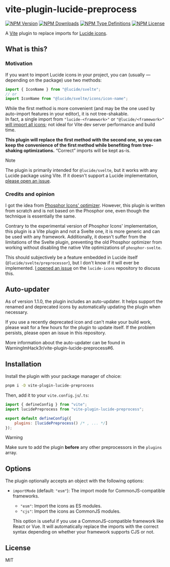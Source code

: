 # vite-plugin-lucide-preprocess

[![NPM Version](https://img.shields.io/npm/v/vite-plugin-lucide-preprocess)](https://www.npmjs.com/package/vite-plugin-lucide-preprocess?activeTab=versions)
[![NPM Downloads](https://img.shields.io/npm/dw/vite-plugin-lucide-preprocess)](https://www.npmjs.com/package/vite-plugin-lucide-preprocess)
[![NPM Type Definitions](https://img.shields.io/npm/types/vite-plugin-lucide-preprocess)](https://www.npmjs.com/package/vite-plugin-lucide-preprocess)
[![NPM License](https://img.shields.io/npm/l/vite-plugin-lucide-preprocess)](LICENSE)

A [Vite](https://vite.dev) plugin to replace imports for [Lucide icons](https://lucide.dev).

## What is this?

### Motivation

If you want to import Lucide icons in your project, you can (usually — depending on
the package) use two methods:

```js
import { IconName } from "@lucide/svelte";
// or
import IconName from "@lucide/svelte/icons/icon-name";
```

While the first method is more convenient (and may be the one used by auto-import features in your editor),
it is not tree-shakable.  
In fact, a single import from `"lucide-<framework>"` or `"@lucide/<framework>"`
[will import all icons](https://github.com/WarningImHack3r/vite-plugin-lucide-preprocess/issues/11#issuecomment-2445209558);
not ideal for Vite dev server performance and build time.

**This plugin will replace the first method with the second one, so you can keep the convenience of the first method
while benefiting from tree-shaking optimizations.** “Correct” imports will be kept as-is.

> [!NOTE]
> The plugin is primarily intended for `@lucide/svelte`, but it works with
> any Lucide package using Vite.
> If it doesn't support a Lucide implementation,
> [please open an issue](https://github.com/WarningImHack3r/vite-plugin-lucide-preprocess).

### Credits and opinion

I got the idea from [Phosphor Icons' optimizer](https://github.com/haruaki07/phosphor-svelte#import-optimizer).
However, this plugin is written from scratch and is not based on the Phosphor one, even though the technique is
essentially the same.

Contrary to the experimental version of Phosphor Icons' implementation, this plugin is
a Vite plugin and not a Svelte one, it is more generic and can be used with any framework.
Additionally, it doesn't suffer from the limitations of the Svelte plugin, preventing the old Phosphor
optimizer from working without disabling the native Vite optimizations of `phosphor-svelte`.

This should subjectively be a feature embedded in Lucide itself (`@lucide/svelte/preprocessor`),
but I don't know if it will ever be implemented.
[I opened an issue](https://github.com/lucide-icons/lucide/issues/2295) on the `lucide-icons` repository to discuss
this.

## Auto-updater

As of version 1.1.0, the plugin includes an auto-updater.
It helps support the renamed and deprecated icons by automatically updating the plugin when necessary.

If you use a recently deprecated icon and can't make your build work, please wait for a few hours for the plugin
to update itself.
If the problem persists, please open an issue in this repository.

More information about the auto-updater can be found in WarningImHack3r/vite-plugin-lucide-preprocess#6.

## Installation

Install the plugin with your package manager of choice:

```bash
pnpm i -D vite-plugin-lucide-preprocess
```

Then, add it to your `vite.config.js`/`.ts`:

```js
import { defineConfig } from "vite";
import lucidePreprocess from "vite-plugin-lucide-preprocess";

export default defineConfig({
	plugins: [lucidePreprocess() /* , ... */]
});
```

> [!WARNING]
> Make sure to add the plugin **before** any other preprocessors in the `plugins` array.

## Options

The plugin optionally accepts an object with the following options:

- `importMode` (default: `"esm"`): The import mode for CommonJS-compatible frameworks.

  - `"esm"`: Import the icons as ES modules.
  - `"cjs"`: Import the icons as CommonJS modules.

  This option is useful if you use a CommonJS-compatible framework like React or Vue.
  It will automatically replace the imports with the correct syntax depending on whether
  your framework supports CJS or not.

## License

MIT
